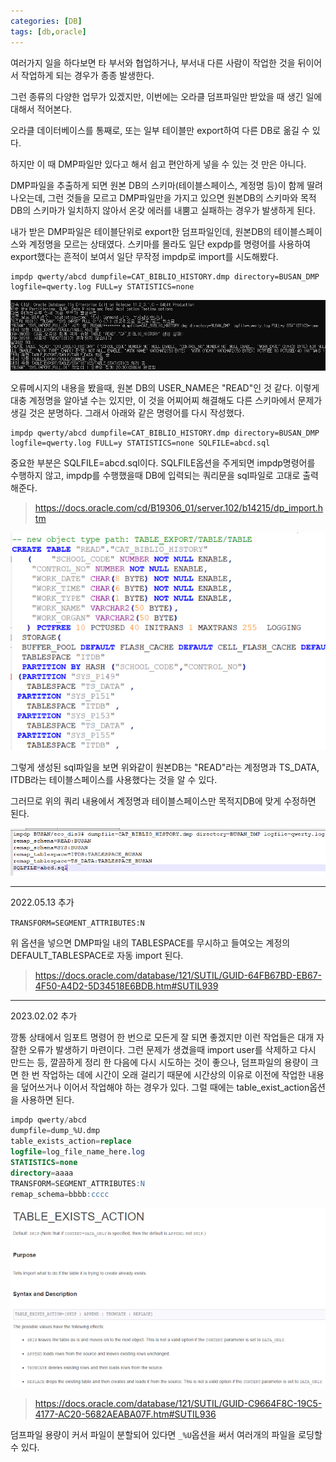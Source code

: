 ```yaml
---
categories: [DB]
tags: [db,oracle]
---
```


여러가지 일을 하다보면 타 부서와 협업하거나, 부서내 다른 사람이 작업한 것을 뒤이어서 작업하게 되는 경우가 종종 발생한다.

그런 종류의 다양한 업무가 있겠지만, 이번에는 오라클 덤프파일만 받았을 때 생긴 일에 대해서 적어본다.

오라클 데이터베이스를 통째로, 또는 일부 테이블만 export하여 다른 DB로 옮길 수 있다.

하지만 이 때 DMP파일만 있다고 해서 쉽고 편안하게 넣을 수 있는 것 만은 아니다.

DMP파일을 추출하게 되면 원본 DB의 스키마(테이블스페이스, 계정명 등)이 함께 딸려나오는데, 그런 것들을 모르고 DMP파일만을 가지고 있으면 원본DB의 스키마와 목적DB의 스키마가 일치하지 않아서 온갖 에러를 내뿜고 실패하는 경우가 발생하게 된다.

내가 받은 DMP파일은 테이블단위로 export한 덤프파일인데, 원본DB의 테이블스페이스와 계정명을 모르는 상태였다. 스키마를 몰라도 일단 expdp를 명령어를 사용하여 export했다는 흔적이 보여서 일단 무작정 impdp로 import를 시도해봤다.


```
impdp qwerty/abcd dumpfile=CAT_BIBLIO_HISTORY.dmp directory=BUSAN_DMP logfile=qwerty.log FULL=y STATISTICS=none
```

![1](/assets/post/2022-03-28/01.png)  

오류메시지의 내용을 봤을때, 원본 DB의 USER_NAME은 "READ"인 것 같다. 이렇게 대충 계정명을 알아낼 수는 있지만, 이 것을 어찌어찌 해결해도 다른 스키마에서 문제가 생길 것은 분명하다.
그래서 아래와 같은 명령어를 다시 작성했다.

```
impdp qwerty/abcd dumpfile=CAT_BIBLIO_HISTORY.dmp directory=BUSAN_DMP logfile=qwerty.log FULL=y STATISTICS=none SQLFILE=abcd.sql
```

중요한 부분은 SQLFILE=abcd.sql이다. SQLFILE옵션을 주게되면 impdp명령어를 수행하지 않고, impdp를 수행했을때 DB에 입력되는 쿼리문을 sql파일로 고대로 출력해준다.

>https://docs.oracle.com/cd/B19306_01/server.102/b14215/dp_import.htm

![2](/assets/post/2022-03-28/02.png)  

그렇게 생성된 sql파일을 보면 위와같이 원본DB는 "READ"라는 계정명과 TS_DATA, ITDB라는 테이블스페이스를 사용했다는 것을 알 수 있다.

그러므로 위의 쿼리 내용에서 계정명과 테이블스페이스만 목적지DB에 맞게 수정하면 된다.

![3](/assets/post/2022-03-28/03.png)  

--------------------------------------------------------------------------------------------------

2022.05.13 추가

`TRANSFORM=SEGMENT_ATTRIBUTES:N`

위 옵션을 넣으면 DMP파일 내의 TABLESPACE를 무시하고 들여오는 계정의 DEFAULT_TABLESPACE로 자동 import 된다.

>https://docs.oracle.com/database/121/SUTIL/GUID-64FB67BD-EB67-4F50-A4D2-5D34518E6BDB.htm#SUTIL939

-------------------------------------------------------------------------------------------------

2023.02.02 추가

깡통 상태에서 임포트 명령어 한 번으로 모든게 잘 되면 좋겠지만 이런 작업들은 대개 자잘한 오류가 발생하기 마련이다. 그런 문제가 생겼을때 import user를 삭제하고 다시 만드는 등, 깔끔하게 정리 한 다음에 다시 시도하는 것이 좋으나, 덤프파일의 용량이 크면 한 번 작업하는 데에 시간이 오래 걸리기 때문에 시간상의 이유로 이전에 작업한 내용을 덮어쓰거나 이어서 작업해야 하는 경우가 있다. 그럴 때에는 table_exist_action옵션을 사용하면 된다.
```sql
impdp qwerty/abcd
dumpfile=dump_%U.dmp                     
table_exists_action=replace 
logfile=log_file_name_here.log                     
STATISTICS=none
directory=aaaa
TRANSFORM=SEGMENT_ATTRIBUTES:N
remap_schema=bbbb:cccc
```

![4](/assets/post/2022-03-28/04.png)  

>https://docs.oracle.com/database/121/SUTIL/GUID-C9664F8C-19C5-4177-AC20-5682AEABA07F.htm#SUTIL936

덤프파일 용량이 커서 파일이 분할되어 있다면 `_%U`옵션을 써서 여러개의 파일을 로딩할 수 있다.
